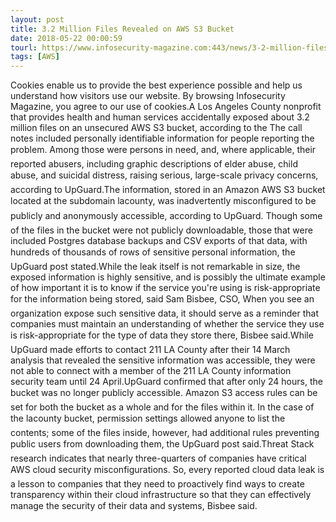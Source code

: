 ```yaml
---
layout: post
title: 3.2 Million Files Revealed on AWS S3 Bucket
date: 2018-05-22 00:00:59
tourl: https://www.infosecurity-magazine.com:443/news/3-2-million-files-revealed-on-aws/
tags: [AWS]
---
```

Cookies enable us to provide the best experience possible and help us understand how visitors use our website. By browsing Infosecurity Magazine, you agree to our use of cookies.A Los Angeles County nonprofit that provides health and human services accidentally exposed about 3.2 million files on an unsecured AWS S3 bucket, according to the The call notes included personally identifiable information for people reporting the problem. Among those were persons in need, and, where applicable, their reported abusers, including graphic descriptions of elder abuse, child abuse, and suicidal distress, raising serious, large-scale privacy concerns, according to UpGuard.The information, stored in an Amazon AWS S3 bucket located at the subdomain lacounty, was inadvertently misconfigured to be publicly and anonymously accessible, according to UpGuard. Though some of the files in the bucket were not publicly downloadable, those that were included Postgres database backups and CSV exports of that data, with hundreds of thousands of rows of sensitive personal information, the UpGuard post stated.While the leak itself is not remarkable in size, the exposed information is highly sensitive, and is possibly the ultimate example of how important it is to know if the service you're using is risk-appropriate for the information being stored, said Sam Bisbee, CSO, When you see an organization expose such sensitive data, it should serve as a reminder that companies must maintain an understanding of whether the service they use is risk-appropriate for the type of data they store there, Bisbee said.While UpGuard made efforts to contact 211 LA County after their 14 March analysis that revealed the sensitive information was accessible, they were not able to connect with a member of the 211 LA County information security team until 24 April.UpGuard confirmed that after only 24 hours, the bucket was no longer publicly accessible. Amazon S3 access rules can be set for both the bucket as a whole and for the files within it. In the case of the lacounty bucket, permission settings allowed anyone to list the contents; some of the files inside, however, had additional rules preventing public users from downloading them, the UpGuard post said.Threat Stack research indicates that nearly three-quarters of companies have critical AWS cloud security misconfigurations. So, every reported cloud data leak is a lesson to companies that they need to proactively find ways to create transparency within their cloud infrastructure so that they can effectively manage the security of their data and systems, Bisbee said.